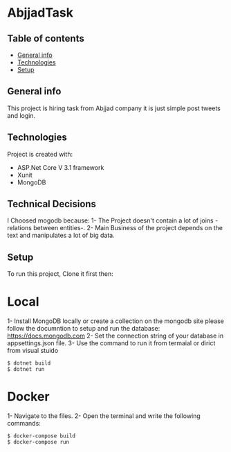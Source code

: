 # AbjjadTask

## Table of contents
* [General info](#general-info)
* [Technologies](#technologies)
* [Setup](#setup)

## General info
This project is hiring task from Abjjad company it is just simple post tweets and login.
	
## Technologies
Project is created with:
* ASP.Net Core V 3.1 framework
* Xunit
* MongoDB 

## Technical Decisions
I Choosed mogodb because:
1- The Project doesn't contain a lot of joins -relations between entities-.
2- Main Business of the project depends on the text and manipulates a lot of big data.
	
## Setup
To run this project, Clone it first then:

# Local
1- Install MongoDB locally or create a collection on the mongodb site please follow the documntion to setup and run the database: https://docs.mongodb.com
2- Set the connection string of your database in appsettings.json file.
3- Use the command to run it from termaial or dirict from visual stuido  
```
$ dotnet build
$ dotnet run
```


# Docker
1- Navigate to the files.
2- Open the terminal and write the following commands:
```
$ docker-compose build
$ docker-compose run
```
